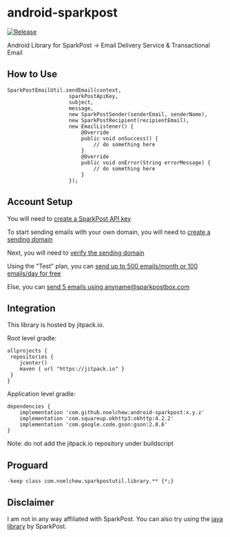 # android-sparkpost
[![Release](https://jitpack.io/v/noelchew/android-sparkpost.svg)](https://jitpack.io/#noelchew/android-sparkpost)	

Android Library for SparkPost -> Email Delivery Service & Transactional Email	

## How to Use	
```	
SparkPostEmailUtil.sendEmail(context,	
                    sparkPostApiKey,	
                    subject,	
                    message,	
                    new SparkPostSender(senderEmail, senderName),	
                    new SparkPostRecipient(recipientEmail),	
                    new EmailListener() {	
                        @Override	
                        public void onSuccess() {	
                            // do something here	
                        }	
                        @Override	
                        public void onError(String errorMessage) {	
                            // do something here	
                        }	
                    });	
```	
## Account Setup	
You will need to [create a SparkPost API key](https://support.sparkpost.com/customer/portal/articles/1933377-create-api-keys)	

To start sending emails with your own domain, you will need to [create a sending domain](https://support.sparkpost.com/customer/portal/articles/1933318-creating-sending-domains)	

Next, you will need to [verify the sending domain](https://support.sparkpost.com/customer/portal/articles/1933360-verify-sending-domains)	

Using the "Test" plan, you can [send up to 500 emails/month or 100 emails/day for free](https://www.sparkpost.com/pricing)	

Else, you can [send 5 emails using anyname@sparkpostbox.com](https://developers.sparkpost.com/api/index#header-rate-limiting)	

## Integration	
This library is hosted by jitpack.io.	

Root level gradle:	
```	
allprojects {	
 repositories {	
    jcenter()	
    maven { url "https://jitpack.io" }	
 }	
}	
```	

Application level gradle:	
```	
dependencies {	
    implementation 'com.github.noelchew:android-sparkpost:x.y.z'	
    implementation 'com.squareup.okhttp3:okhttp:4.2.2'	
    implementation 'com.google.code.gson:gson:2.8.6'	
}	
```	
Note: do not add the jitpack.io repository under buildscript	

## Proguard	
```	
-keep class com.noelchew.sparkpostutil.library.** {*;}	
```	

## Disclaimer	
I am not in any way affiliated with SparkPost. You can also try using the [java library](https://github.com/SparkPost/java-sparkpost) by SparkPost.	
